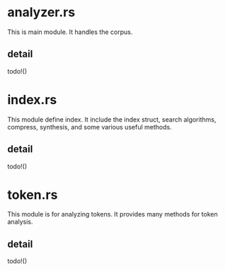 # analyzer.rs
This is main module.
It handles the corpus.

## detail
todo!()

# index.rs
This module define index.
It include the index struct, search algorithms, compress, synthesis, and some various useful methods.
## detail
todo!()

# token.rs
This module is for analyzing tokens.
It provides many methods for token analysis.

## detail
todo!()